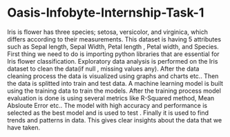 # Oasis-Infobyte-Internship-Task-1


Iris is flower has three species; setosa, versicolor, and virginica, which differs according to their measurements. This dataset is having 5 attributes such as Sepal length, Sepal Width, Petal length , Petal width, and Species. First thing we need to do is importing python libraries that are essential for Iris flower classification. Exploratory data analysis is performed on the Iris dataset to clean the data(if null , missing values any). After the data cleaning process the data is visualized using graphs and charts etc.. Then the data is splitted into train and test data. A machine learning model is built using the training data to train the models. After the training process model evaluation is done is using several metrics like R-Squared method, Mean Absloute Error etc.. The model with high accuracy and performance is selected as the best model and is used to test . Finally it is used to find trends and patterns in data. This gives clear insights about the data that we have taken.
